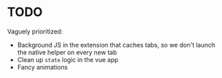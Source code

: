# TODO

Vaguely prioritized:

- Background JS in the extension that caches tabs, so we don't launch the native helper on every new tab
- Clean up `state` logic in the vue app
- Fancy animations
